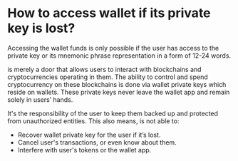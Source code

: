 # How to access wallet if its private key is lost?

Accessing the wallet funds is only possible if the user has access to the private key or its mnemonic phrase representation in a form of 12-24 words.

is merely a door that allows users to interact with blockchains and cryptocurrencies operating in them. The ability to control and spend cryptocurrency on these blockchains is done via wallet private keys which reside on wallets. These private keys never leave the wallet app and remain solely in users’ hands.

It's the responsibility of the user to keep them backed up and protected from unauthorized entities. This also means, is not able to:

- Recover wallet private key for the user if it’s lost.
- Cancel user's transactions, or even know about them.
- Interfere with user's tokens or the wallet app.
